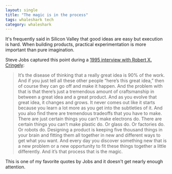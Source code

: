 ```yaml
---
layout: single
title: "The magic is in the process"
tags: whaleshark tech
category: whaleshark
---
```

It's frequently said in Silicon Valley that good ideas are easy but execution is hard. When building products, practical experimentation is more important than pure imagination.

Steve Jobs captured this point during a [1995 interview with Robert X. Cringely](http://fortune.com/2011/11/11/steve-jobs-the-parable-of-the-stones/):

> It’s the disease of thinking that a really great idea is 90% of the work. And if you just tell all these other people “here’s this great idea,” then of course they can go off and make it happen. And the problem with that is that there’s just a tremendous amount of craftsmanship in between a great idea and a great product. And as you evolve that great idea, it changes and grows. It never comes out like it starts because you learn a lot more as you get into the subtleties of it. And you also find there are tremendous tradeoffs that you have to make. There are just certain things you can’t make electrons do. There are certain things you can’t make plastic do. Or glass do. Or factories do. Or robots do. Designing a product is keeping five thousand things in your brain and fitting them all together in new and different ways to get what you want. And every day you discover something new that is a new problem or a new opportunity to fit these things together a little differently. And it’s that process that is the magic.

This is one of my favorite quotes by Jobs and it doesn't get nearly enough attention.